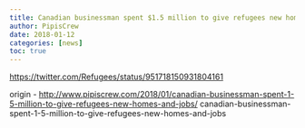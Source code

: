 ```yaml
---
title: Canadian businessman spent $1.5 million to give refugees new homes and jobs
author: PipisCrew
date: 2018-01-12
categories: [news]
toc: true
---
```


https://twitter.com/Refugees/status/951718150931804161

origin - http://www.pipiscrew.com/2018/01/canadian-businessman-spent-1-5-million-to-give-refugees-new-homes-and-jobs/ canadian-businessman-spent-1-5-million-to-give-refugees-new-homes-and-jobs